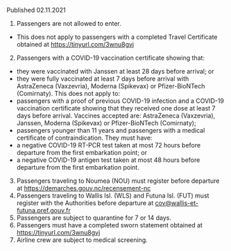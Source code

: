 Published 02.11.2021
1. Passengers are not allowed to enter.
- This does not apply to passengers with a completed Travel Certificate obtained at <a href="https://tinyurl.com/3wnu8gvj">https://tinyurl.com/3wnu8gvj</a>
2. Passengers with a COVID-19 vaccination certificate showing that:
- they were vaccinated with Janssen at least 28 days before arrival; or
- they were fully vaccinated at least 7 days before arrival with AstraZeneca (Vaxzevria), Moderna (Spikevax) or Pfizer-BioNTech (Comirnaty).
This does not apply to:
- passengers with a proof of previous COVID-19 infection and a COVID-19 vaccination certificate showing that they received one dose at least 7 days before arrival. Vaccines accepted are: AstraZeneca (Vaxzevria), Janssen, Moderna (Spikevax) or Pfizer-BioNTech (Comirnaty);
- passengers younger than 11 years and passengers with a medical certificate of contraindication. They must have:
- a negative COVID-19 RT-PCR test taken at most 72 hours before departure from the first embarkation point; or
- a negative COVID-19 antigen test taken at most 48 hours before departure from the first embarkation point.
3. Passengers traveling to Noumea (NOU) must register before departure at <a href="https://demarches.gouv.nc/recensement-nc">https://demarches.gouv.nc/recensement-nc</a>
4. Passengers traveling to Wallis Isl. (WLS) and Futuna Isl. (FUT) must register with the Authorities before departure at <a href="mailto:cov@wallis-et-futuna.pref.gouv.fr">cov@wallis-et-futuna.pref.gouv.fr</a>
5. Passengers are subject to quarantine for 7 or 14 days.
6. Passengers must have a completed sworn statement obtained at <a target="_blank" href="https://tinyurl.com/3wnu8gvj">https://tinyurl.com/3wnu8gvj</a>
7. Airline crew are subject to medical screening.